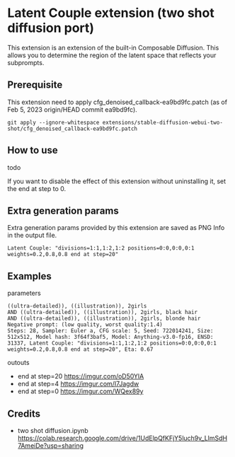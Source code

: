 # Latent Couple extension (two shot diffusion port)
This extension is an extension of the built-in Composable Diffusion.
This allows you to determine the region of the latent space that reflects your subprompts.

## Prerequisite
This extension need to apply cfg_denoised_callback-ea9bd9fc.patch (as of Feb 5, 2023 origin/HEAD commit ea9bd9fc).
```
git apply --ignore-whitespace extensions/stable-diffusion-webui-two-shot/cfg_denoised_callback-ea9bd9fc.patch
```

## How to use
todo

If you want to disable the effect of this extension without uninstalling it, set the end at step to 0.

## Extra generation params
Extra generation params provided by this extension are saved as PNG Info in the output file.
```
Latent Couple: "divisions=1:1,1:2,1:2 positions=0:0,0:0,0:1 weights=0.2,0.8,0.8 end at step=20"
```

## Examples
parameters
```
((ultra-detailed)), ((illustration)), 2girls
AND ((ultra-detailed)), ((illustration)), 2girls, black hair
AND ((ultra-detailed)), ((illustration)), 2girls, blonde hair
Negative prompt: (low quality, worst quality:1.4)
Steps: 28, Sampler: Euler a, CFG scale: 5, Seed: 722014241, Size: 512x512, Model hash: 3f64f3baf5, Model: Anything-v3.0-fp16, ENSD: 31337, Latent Couple: "divisions=1:1,1:2,1:2 positions=0:0,0:0,0:1 weights=0.2,0.8,0.8 end at step=20", Eta: 0.67
```
outouts
- end at step=20 https://imgur.com/oD50YlA
- end at step=4 https://imgur.com/I7Jagdw
- end at step=0 https://imgur.com/WQex89y

## Credits
- two shot diffusion.ipynb https://colab.research.google.com/drive/1UdElpQfKFjY5luch9v_LlmSdH7AmeiDe?usp=sharing
